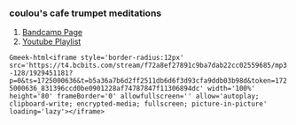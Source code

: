 ### coulou's cafe trumpet meditations

1. [Bandcamp Page](https://coulou.bandcamp.com/)
2. [Youtube Playlist](https://www.youtube.com/watch?v=haZhqhjHr8A&list=UULFRNL20EqnJl7KjaHrKwm7IA)


`Gmeek-html<iframe style='border-radius:12px' src='https://t4.bcbits.com/stream/f72a8ef27891c9ba7dab22cc02559685/mp3-128/1929451181?p=0&ts=1725000636&t=b5a36a7b6d2ff2511db6d6f3d93cfa9ddb03b98d&token=1725000636_831396ccd0be0901228af74787847f11306894dc' width='100%' height='80' frameBorder='0' allowfullscreen='' allow='autoplay; clipboard-write; encrypted-media; fullscreen; picture-in-picture' loading='lazy'></iframe>`

